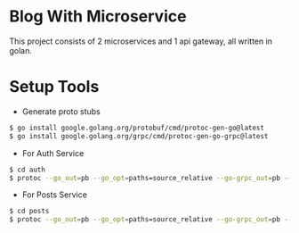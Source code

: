 # Blog With Microservice

This project consists of 2 microservices and 1 api gateway, all written in golan.

# Setup Tools

- Generate proto stubs

```sh
$ go install google.golang.org/protobuf/cmd/protoc-gen-go@latest
$ go install google.golang.org/grpc/cmd/protoc-gen-go-grpc@latest
```

- For Auth Service

```sh
$ cd auth
$ protoc --go_out=pb --go_opt=paths=source_relative --go-grpc_out=pb --go-grpc_opt=paths=source_relative proto/auth.proto
```

- For Posts Service

```sh
$ cd posts
$ protoc --go_out=pb --go_opt=paths=source_relative --go-grpc_out=pb --go-grpc_opt=paths=source_relative proto/posts.proto
```
